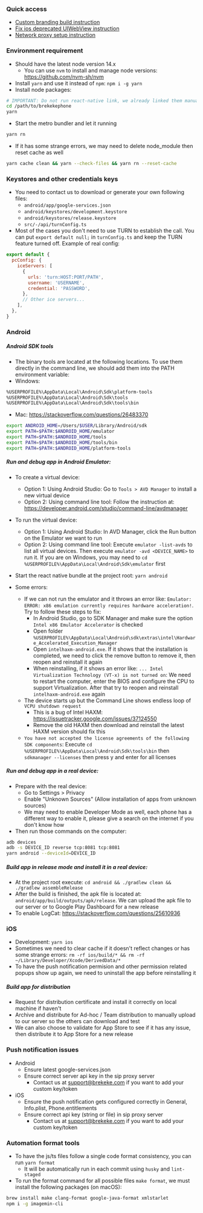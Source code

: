 ### Quick access

- [Custom branding build instruction](./doc/custom-branding-instruction.md)
- [Fix ios deprecated UIWebView instruction](./doc/fix-webview-ios-instruction.md)
- [Network proxy setup instruction](./doc/network-proxy-setup-instruction.md)

### Environment requirement

- Should have the latest node version 14.x
  - You can use `nvm` to install and manage node versions: https://github.com/nvm-sh/nvm
- Install `yarn` and use it instead of `npm`: `npm i -g yarn`
- Install node packages:

```sh
# IMPORTANT: Do not run react-native link, we already linked them manually because the automation link has issues sometimes
cd /path/to/brekekephone
yarn
```

- Start the metro bundler and let it running

```sh
yarn rn
```

- If it has some strange errors, we may need to delete node_module then reset cache as well

```sh
yarn cache clean && yarn --check-files && yarn rn --reset-cache
```

### Keystores and other credentials keys

- You need to contact us to download or generate your own following files:
  - `android/app/google-services.json`
  - `android/keystores/development.keystore`
  - `android/keystores/release.keystore`
  - `src/-/api/turnConfig.ts`
- Most of the cases you don't need to use TURN to establish the call. You can put `export default null;` in `turnConfig.ts` and keep the TURN feature turned off. Example of real config:

```js
export default {
  pcConfig: {
    iceServers: [
      {
        urls: 'turn:HOST:PORT/PATH',
        username: 'USERNAME',
        credential: 'PASSWORD',
      },
      // Other ice servers...
    ],
  },
}
```

### Android

##### Android SDK tools

- The binary tools are located at the following locations. To use them directly in the command line, we should add them into the PATH environment variable:
- Windows:

```sh
%USERPROFILE%\AppData\Local\Android\Sdk\platform-tools
%USERPROFILE%\AppData\Local\Android\Sdk\tools
%USERPROFILE%\AppData\Local\Android\Sdk\tools\bin
```

- Mac: https://stackoverflow.com/questions/26483370

```sh
export ANDROID_HOME=/Users/$USER/Library/Android/sdk
export PATH=$PATH:$ANDROID_HOME/emulator
export PATH=$PATH:$ANDROID_HOME/tools
export PATH=$PATH:$ANDROID_HOME/tools/bin
export PATH=$PATH:$ANDROID_HOME/platform-tools
```

##### Run and debug app in Android Emulator:

- To create a virtual device:
  - Option 1: Using Android Studio: Go to `Tools > AVD Manager` to install a new virtual device
  - Option 2: Using command line tool: Follow the instruction at: https://developer.android.com/studio/command-line/avdmanager
- To run the virtual device:
  - Option 1: Using Android Studio: In AVD Manager, click the Run button on the Emulator we want to run
  - Option 2: Using command line tool: Execute `emulator -list-avds` to list all virtual devices. Then execute `emulator -avd <DEVICE_NAME>` to run it. If you are on Windows, you may need to `cd %USERPROFILE%\AppData\Local\Android\Sdk\emulator` first
- Start the react native bundle at the project root: `yarn android`

- Some errors:
  - If we can not run the emulator and it throws an error like: `Emulator: ERROR: x86 emulation currently requires hardware acceleration!`. Try to follow these steps to fix:
    - In Android Studio, go to SDK Manager and make sure the option `Intel x86 Emulator Accelerator` is checked
    - Open folder `%USERPROFILE%\AppData\Local\Android\sdk\extras\intel\Hardware_Accelerated_Execution_Manager`
    - Open `intelhaxm-android.exe`. If it shows that the installation is completed, we need to click the remove button to remove it, then reopen and reinstall it again
    - When reinstalling, if it shows an error like: `... Intel Virtualization Technology (VT-x) is not turned on`: We need to restart the computer, enter the BIOS and configure the CPU to support Virtualization. After that try to reopen and reinstall `intelhaxm-android.exe` again
  - The device starts up but the Command Line shows endless loop of `VCPU shutdown request`
    - This is a bug of Intel HAXM: https://issuetracker.google.com/issues/37124550
    - Remove the old HAXM then download and reinstall the latest HAXM version should fix this
  - `You have not accepted the license agreements of the following SDK components`: Execute `cd %USERPROFILE%\AppData\Local\Android\Sdk\tools\bin` then `sdkmanager --licenses` then press y and enter for all licenses

##### Run and debug app in a real device:

- Prepare with the real device:
  - Go to Settings > Privacy
  - Enable "Unknown Sources" (Allow installation of apps from unknown sources)
  - We may need to enable Developer Mode as well, each phone has a different way to enable it, please give a search on the internet if you don't know how
- Then run those commands on the computer:

```sh
adb devices
adb -s DEVICE_ID reverse tcp:8081 tcp:8081
yarn android --deviceId=DEVICE_ID
```

##### Build app in release mode and install it in a real device:

- At the project root execute: `cd android && ./gradlew clean && ./gradlew assembleRelease`
- After the build is finished, the apk file is located at: `android/app/build/outputs/apk/release`. We can upload the apk file to our server or to Google Play Dashboard for a new release
- To enable LogCat: https://stackoverflow.com/questions/25610936

### iOS

- Development: `yarn ios`
- Sometimes we need to clear cache if it doesn't reflect changes or has some strange errors: `rm -rf ios/build/* && rm -rf ~/Library/Developer/Xcode/DerivedData/*`
- To have the push notification permision and other permission related popups show up again, we need to uninstall the app before reinstalling it

##### Build app for distribution

- Request for distribution certificate and install it correctly on local machine if haven't
- Archive and distribute for Ad-hoc / Team distribution to manually upload to our server so the others can download and test
- We can also choose to validate for App Store to see if it has any issue, then distribute it to App Store for a new release

### Push notification issues

- Android
  - Ensure latest google-services.json
  - Ensure correct server api key in the sip proxy server
    - Contact us at support@brekeke.com if you want to add your custom key/token
- iOS
  - Ensure the push notification gets configured correctly in General, Info.plist, Phone.entitlements
  - Ensure correct api key (string or file) in sip proxy server
    - Contact us at support@brekeke.com if you want to add your custom key/token

### Automation format tools

- To have the js/ts files follow a single code format consistency, you can run `yarn format`
  - It will be automatically run in each commit using `husky` and `lint-staged`
- To run the format command for all possible files `make format`, we must install the following packages (on macOS):

```sh
brew install make clang-format google-java-format xmlstarlet
npm i -g imagemin-cli
```
